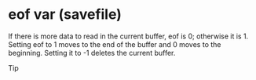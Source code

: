 # eof var (savefile)


If there is more data to read in the current buffer, eof is 0;
otherwise it is 1. Setting eof to 1 moves to the end of the buffer and 0
moves to the beginning. Setting it to -1 deletes the current buffer.

> [!TIP] 
> 